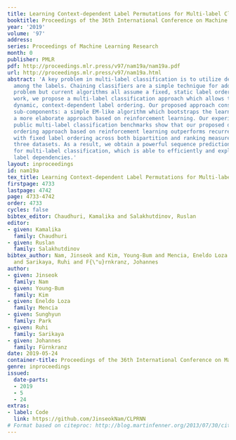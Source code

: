 ```yaml
---
title: Learning Context-dependent Label Permutations for Multi-label Classification
booktitle: Proceedings of the 36th International Conference on Machine Learning
year: '2019'
volume: '97'
address: 
series: Proceedings of Machine Learning Research
month: 0
publisher: PMLR
pdf: http://proceedings.mlr.press/v97/nam19a/nam19a.pdf
url: http://proceedings.mlr.press/v97/nam19a.html
abstract: 'A key problem in multi-label classification is to utilize dependencies
  among the labels. Chaining classifiers are a simple technique for addressing this
  problem but current algorithms all assume a fixed, static label ordering. In this
  work, we propose a multi-label classification approach which allows to choose a
  dynamic, context-dependent label ordering. Our proposed approach consists of two
  sub-components: a simple EM-like algorithm which bootstraps the learned model, and
  a more elaborate approach based on reinforcement learning. Our experiments on three
  public multi-label classification benchmarks show that our proposed dynamic label
  ordering approach based on reinforcement learning outperforms recurrent neural networks
  with fixed label ordering across both bipartition and ranking measures on all the
  three datasets. As a result, we obtain a powerful sequence prediction-based algorithm
  for multi-label classification, which is able to efficiently and explicitly exploit
  label dependencies.'
layout: inproceedings
id: nam19a
tex_title: Learning Context-dependent Label Permutations for Multi-label Classification
firstpage: 4733
lastpage: 4742
page: 4733-4742
order: 4733
cycles: false
bibtex_editor: Chaudhuri, Kamalika and Salakhutdinov, Ruslan
editor:
- given: Kamalika
  family: Chaudhuri
- given: Ruslan
  family: Salakhutdinov
bibtex_author: Nam, Jinseok and Kim, Young-Bum and Mencia, Eneldo Loza and Park, Sunghyun
  and Sarikaya, Ruhi and F{\"u}rnkranz, Johannes
author:
- given: Jinseok
  family: Nam
- given: Young-Bum
  family: Kim
- given: Eneldo Loza
  family: Mencia
- given: Sunghyun
  family: Park
- given: Ruhi
  family: Sarikaya
- given: Johannes
  family: Fürnkranz
date: 2019-05-24
container-title: Proceedings of the 36th International Conference on Machine Learning
genre: inproceedings
issued:
  date-parts:
  - 2019
  - 5
  - 24
extras:
- label: Code
  link: https://github.com/JinseokNam/CLPRNN
# Format based on citeproc: http://blog.martinfenner.org/2013/07/30/citeproc-yaml-for-bibliographies/
---
```

